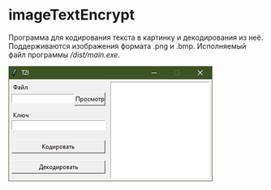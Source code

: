 # imageTextEncrypt
Программа для кодирования текста в картинку и декодирования из неё. Поддерживаются изображения формата .png и .bmp. Исполняемый файл программы _/dist/main.exe_.

![img1](https://github.com/umnvd/imageTextEncrypt/blob/master/screenshot.png "Интерфейс программы")
